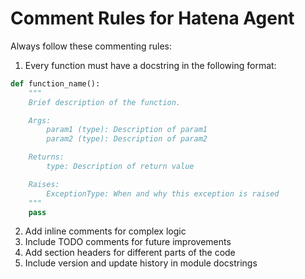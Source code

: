 # Comment Rules for Hatena Agent

Always follow these commenting rules:

1. Every function must have a docstring in the following format:
```python
def function_name():
    """
    Brief description of the function.

    Args:
        param1 (type): Description of param1
        param2 (type): Description of param2

    Returns:
        type: Description of return value

    Raises:
        ExceptionType: When and why this exception is raised
    """
    pass
```

2. Add inline comments for complex logic
3. Include TODO comments for future improvements
4. Add section headers for different parts of the code
5. Include version and update history in module docstrings
